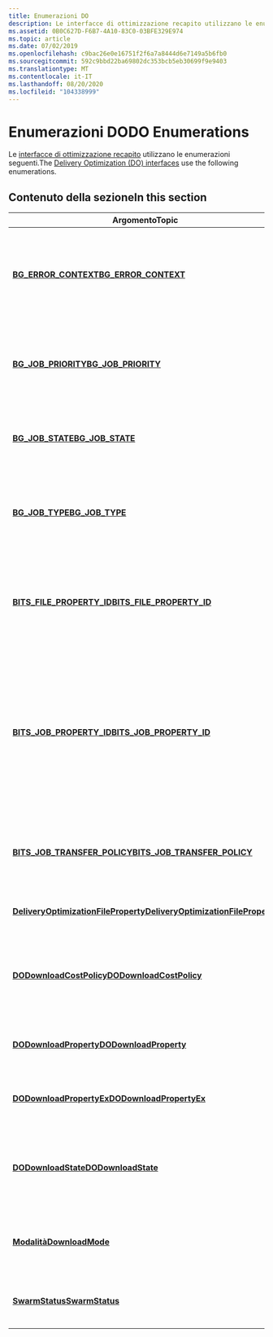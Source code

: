 ```yaml
---
title: Enumerazioni DO
description: Le interfacce di ottimizzazione recapito utilizzano le enumerazioni seguenti.
ms.assetid: 0B0C627D-F6B7-4A10-83C0-03BFE329E974
ms.topic: article
ms.date: 07/02/2019
ms.openlocfilehash: c9bac26e0e16751f2f6a7a8444d6e7149a5b6fb0
ms.sourcegitcommit: 592c9bbd22ba69802dc353bcb5eb30699f9e9403
ms.translationtype: MT
ms.contentlocale: it-IT
ms.lasthandoff: 08/20/2020
ms.locfileid: "104338999"
---
```

# <a name="do-enumerations"></a><span data-ttu-id="7efea-103">Enumerazioni DO</span><span class="sxs-lookup"><span data-stu-id="7efea-103">DO Enumerations</span></span>

<span data-ttu-id="7efea-104">Le [interfacce di ottimizzazione recapito](do-interfaces.md) utilizzano le enumerazioni seguenti.</span><span class="sxs-lookup"><span data-stu-id="7efea-104">The [Delivery Optimization (DO) interfaces](do-interfaces.md) use the following enumerations.</span></span>

## <a name="in-this-section"></a><span data-ttu-id="7efea-105">Contenuto della sezione</span><span class="sxs-lookup"><span data-stu-id="7efea-105">In this section</span></span>

| <span data-ttu-id="7efea-106">Argomento</span><span class="sxs-lookup"><span data-stu-id="7efea-106">Topic</span></span> | <span data-ttu-id="7efea-107">Descrizione</span><span class="sxs-lookup"><span data-stu-id="7efea-107">Description</span></span> |
|-|-|
| [<span data-ttu-id="7efea-108">**BG_ERROR_CONTEXT**</span><span class="sxs-lookup"><span data-stu-id="7efea-108">**BG_ERROR_CONTEXT**</span></span>](bg-error-context.md) | <span data-ttu-id="7efea-109">L'enumerazione **BG_ERROR_CONTEXT** definisce i valori costanti che specificano il contesto in cui si è verificato l'errore.</span><span class="sxs-lookup"><span data-stu-id="7efea-109">The **BG_ERROR_CONTEXT** enumeration defines the constant values that specify the context in which the error occurred.</span></span> |
| [<span data-ttu-id="7efea-110">**BG_JOB_PRIORITY**</span><span class="sxs-lookup"><span data-stu-id="7efea-110">**BG_JOB_PRIORITY**</span></span>](bg-job-priority-.md) | <span data-ttu-id="7efea-111">L'enumerazione **BG_JOB_PRIORITY** definisce i valori costanti che specificano il livello di priorità di un processo.</span><span class="sxs-lookup"><span data-stu-id="7efea-111">The **BG_JOB_PRIORITY** enumeration defines the constant values that specify the priority level of a job.</span></span>  |
| [<span data-ttu-id="7efea-112">**BG_JOB_STATE**</span><span class="sxs-lookup"><span data-stu-id="7efea-112">**BG_JOB_STATE**</span></span>](bg-job-state-.md) | <span data-ttu-id="7efea-113">L'enumerazione **BG_JOB_STATE** definisce i valori costanti per i diversi Stati di un processo.</span><span class="sxs-lookup"><span data-stu-id="7efea-113">The **BG_JOB_STATE** enumeration defines constant values for the different states of a job.</span></span> |
| [<span data-ttu-id="7efea-114">**BG_JOB_TYPE**</span><span class="sxs-lookup"><span data-stu-id="7efea-114">**BG_JOB_TYPE**</span></span>](bg-job-type.md) | <span data-ttu-id="7efea-115">L'enumerazione **BG_JOB_TYPE** definisce valori costanti che specificano il tipo di processo di trasferimento, ad esempio download.</span><span class="sxs-lookup"><span data-stu-id="7efea-115">The **BG_JOB_TYPE** enumeration defines constant values that specify the type of transfer job, such as download.</span></span> |
| [<span data-ttu-id="7efea-116">**BITS_FILE_PROPERTY_ID**</span><span class="sxs-lookup"><span data-stu-id="7efea-116">**BITS_FILE_PROPERTY_ID**</span></span>](bits-file-property-id-.md) | <span data-ttu-id="7efea-117">L'enumerazione **BITS_FILE_PROPERTY_ID** specifica i valori che definiscono i valori ID corrispondenti alle proprietà **BackgroundCopyFile** .</span><span class="sxs-lookup"><span data-stu-id="7efea-117">The **BITS_FILE_PROPERTY_ID** enumeration specifies values that define ID values corresponding to **BackgroundCopyFile** properties.</span></span> |
| [<span data-ttu-id="7efea-118">**BITS_JOB_PROPERTY_ID**</span><span class="sxs-lookup"><span data-stu-id="7efea-118">**BITS_JOB_PROPERTY_ID**</span></span>](bits-job-property-id.md) | <span data-ttu-id="7efea-119">L'enumerazione **BITS_JOB_PROPERTY_ID** specifica l'ID della proprietà per il processo di esecuzione.</span><span class="sxs-lookup"><span data-stu-id="7efea-119">The **BITS_JOB_PROPERTY_ID** enumeration specifies the ID of the property for the DO job.</span></span> <span data-ttu-id="7efea-120">Questa enumerazione viene utilizzata nell'Unione [**BITS_JOB_PROPERTY_VALUE**](bits-job-property-value-.md) per determinare il tipo di valore contenuto nell'Unione.</span><span class="sxs-lookup"><span data-stu-id="7efea-120">This enumeration is used in the [**BITS_JOB_PROPERTY_VALUE**](bits-job-property-value-.md) union to determine the type of value contained in the union.</span></span> |
| [<span data-ttu-id="7efea-121">**BITS_JOB_TRANSFER_POLICY**</span><span class="sxs-lookup"><span data-stu-id="7efea-121">**BITS_JOB_TRANSFER_POLICY**</span></span>](bits-job-transfer-policy-.md) | <span data-ttu-id="7efea-122">L'enumerazione **BITS_JOB_TRANSFER_POLICY** definisce i valori ID corrispondenti alle proprietà do.</span><span class="sxs-lookup"><span data-stu-id="7efea-122">The **BITS_JOB_TRANSFER_POLICY** enumeration defines ID values corresponding to DO properties.</span></span> |
| [<span data-ttu-id="7efea-123">**DeliveryOptimizationFileProperty**</span><span class="sxs-lookup"><span data-stu-id="7efea-123">**DeliveryOptimizationFileProperty**</span></span>](deliveryoptimizationfileproperty.md) | <span data-ttu-id="7efea-124">Specifica l'ID di una proprietà facoltativa per il file DO.</span><span class="sxs-lookup"><span data-stu-id="7efea-124">Specifies the ID of an optional property for the DO file.</span></span> |
| [<span data-ttu-id="7efea-125">**DODownloadCostPolicy**</span><span class="sxs-lookup"><span data-stu-id="7efea-125">**DODownloadCostPolicy**</span></span>](./deliveryoptimizationdownloadtypes/ne-deliveryoptimizationdownloadtypes-dodownloadcostpolicy.md) | <span data-ttu-id="7efea-126">Specifica l'ID delle opzioni dei criteri di costo associate alla proprietà **DODownloadProperty_CostPolicy** .</span><span class="sxs-lookup"><span data-stu-id="7efea-126">Specifies the ID of cost policies options associated with the **DODownloadProperty_CostPolicy** property.</span></span> |
| [<span data-ttu-id="7efea-127">**DODownloadProperty**</span><span class="sxs-lookup"><span data-stu-id="7efea-127">**DODownloadProperty**</span></span>](./deliveryoptimizationdownloadtypes/ne-deliveryoptimizationdownloadtypes-dodownloadproperty.md) | <span data-ttu-id="7efea-128">Specifica l'ID delle proprietà per l'operazione di download.</span><span class="sxs-lookup"><span data-stu-id="7efea-128">Specifies the ID of properties for the DO download operation.</span></span> |
| [<span data-ttu-id="7efea-129">**DODownloadPropertyEx**</span><span class="sxs-lookup"><span data-stu-id="7efea-129">**DODownloadPropertyEx**</span></span>](./dodownloadinternal/ne-dodownloadinternal-dodownloadpropertyex.md) | <span data-ttu-id="7efea-130">Specifica l'ID delle proprietà estese per l'operazione di download.</span><span class="sxs-lookup"><span data-stu-id="7efea-130">Specifies the ID of extended properties for the DO download operation.</span></span> |
| [<span data-ttu-id="7efea-131">**DODownloadState**</span><span class="sxs-lookup"><span data-stu-id="7efea-131">**DODownloadState**</span></span>](./deliveryoptimizationdownloadtypes/ne-deliveryoptimizationdownloadtypes-dodownloadstate.md) | <span data-ttu-id="7efea-132">Specifica l'ID dello stato di download corrente, che fa parte della struttura **DO_DOWNLOAD_STATUS** .</span><span class="sxs-lookup"><span data-stu-id="7efea-132">Specifies the ID of the current download state, which is part of the **DO_DOWNLOAD_STATUS** structure.</span></span> |
| [<span data-ttu-id="7efea-133">**Modalità**</span><span class="sxs-lookup"><span data-stu-id="7efea-133">**DownloadMode**</span></span>](downloadmode.md) | <span data-ttu-id="7efea-134">Definisce le diverse modalità di download utilizzate dall'ottimizzazione per il recapito.</span><span class="sxs-lookup"><span data-stu-id="7efea-134">Defines the different download modes that Delivery Optimization uses.</span></span>  |
| [<span data-ttu-id="7efea-135">**SwarmStatus**</span><span class="sxs-lookup"><span data-stu-id="7efea-135">**SwarmStatus**</span></span>](swarmstatus.md) | <span data-ttu-id="7efea-136">Definisce lo stato di un file all'interno del client di ottimizzazione recapito.</span><span class="sxs-lookup"><span data-stu-id="7efea-136">Defines the status of a file within the delivery optimization client.</span></span> |